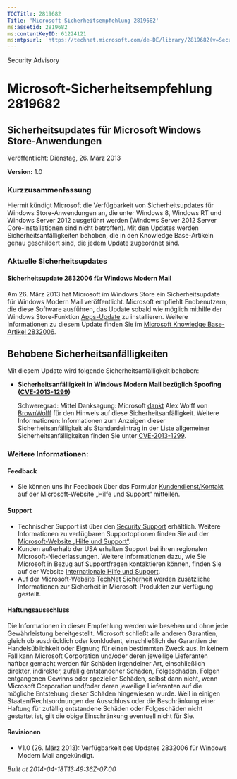 ```yaml
---
TOCTitle: 2819682
Title: 'Microsoft-Sicherheitsempfehlung 2819682'
ms:assetid: 2819682
ms:contentKeyID: 61224121
ms:mtpsurl: 'https://technet.microsoft.com/de-DE/library/2819682(v=Security.10)'
---
```


Security Advisory

Microsoft-Sicherheitsempfehlung 2819682
=======================================

Sicherheitsupdates für Microsoft Windows Store-Anwendungen
----------------------------------------------------------

Veröffentlicht: Dienstag, 26. März 2013

**Version:** 1.0

### Kurzzusammenfassung

Hiermit kündigt Microsoft die Verfügbarkeit von Sicherheitsupdates für Windows Store-Anwendungen an, die unter Windows 8, Windows RT und Windows Server 2012 ausgeführt werden (Windows Server 2012 Server Core-Installationen sind nicht betroffen). Mit den Updates werden Sicherheitsanfälligkeiten behoben, die in den Knowledge Base-Artikeln genau geschildert sind, die jedem Update zugeordnet sind.

### Aktuelle Sicherheitsupdates

#### Sicherheitsupdate 2832006 für Windows Modern Mail

Am 26. März 2013 hat Microsoft im Windows Store ein Sicherheitsupdate für Windows Modern Mail veröffentlicht. Microsoft empfiehlt Endbenutzern, die diese Software ausführen, das Update sobald wie möglich mithilfe der Windows Store-Funktion [Apps-Update](https://technet.microsoft.com/de-DE/library/updates(v=Security.10)) zu installieren. Weitere Informationen zu diesem Update finden Sie im [Microsoft Knowledge Base-Artikel 2832006](http://support.microsoft.com/kb/2832006).

Behobene Sicherheitsanfälligkeiten
----------------------------------

Mit diesem Update wird folgende Sicherheitsanfälligkeit behoben:

-   **Sicherheitsanfälligkeit in Windows Modern Mail bezüglich Spoofing** **(**[**CVE-2013-1299**](http://www.cve.mitre.org/cgi-bin/cvename.cgi?name=cve-2013-1299)**)**

    Schweregrad: Mittel
    Danksagung: Microsoft [dankt](http://www.microsoft.com/germany/technet/sicherheit/bulletins/policy.mspx) Alex Wolff von [BrownWolff](http://www.brownwolff.co.uk) für den Hinweis auf diese Sicherheitsanfälligkeit.
    Weitere Informationen: Informationen zum Anzeigen dieser Sicherheitsanfälligkeit als Standardeintrag in der Liste allgemeiner Sicherheitsanfälligkeiten finden Sie unter [CVE-2013-1299](http://www.cve.mitre.org/cgi-bin/cvename.cgi?name=cve-2013-1299).

### Weitere Informationen:

#### Feedback

-   Sie können uns Ihr Feedback über das Formular [Kundendienst/Kontakt](https://support.microsoft.com/common/survey.aspx?scid=sw;en;1257&showpage=1&ws=technet&sd=tech) auf der Microsoft-Website „Hilfe und Support“ mitteilen.

#### Support

-   Technischer Support ist über den [Security Support](http://go.microsoft.com/fwlink/?linkid=21131) erhältlich. Weitere Informationen zu verfügbaren Supportoptionen finden Sie auf der [Microsoft-Website „Hilfe und Support“](http://support.microsoft.com/).
-   Kunden außerhalb der USA erhalten Support bei ihren regionalen Microsoft-Niederlassungen. Weitere Informationen dazu, wie Sie Microsoft in Bezug auf Supportfragen kontaktieren können, finden Sie auf der Website [Internationale Hilfe und Support](http://go.microsoft.com/fwlink/?linkid=21155).
-   Auf der Microsoft-Website [TechNet Sicherheit](http://technet.microsoft.com/de-de/security/default.aspx) werden zusätzliche Informationen zur Sicherheit in Microsoft-Produkten zur Verfügung gestellt.

#### Haftungsausschluss

Die Informationen in dieser Empfehlung werden wie besehen und ohne jede Gewährleistung bereitgestellt. Microsoft schließt alle anderen Garantien, gleich ob ausdrücklich oder konkludent, einschließlich der Garantien der Handelsüblichkeit oder Eignung für einen bestimmten Zweck aus. In keinem Fall kann Microsoft Corporation und/oder deren jeweilige Lieferanten haftbar gemacht werden für Schäden irgendeiner Art, einschließlich direkter, indirekter, zufällig entstandener Schäden, Folgeschäden, Folgen entgangenen Gewinns oder spezieller Schäden, selbst dann nicht, wenn Microsoft Corporation und/oder deren jeweilige Lieferanten auf die mögliche Entstehung dieser Schäden hingewiesen wurde. Weil in einigen Staaten/Rechtsordnungen der Ausschluss oder die Beschränkung einer Haftung für zufällig entstandene Schäden oder Folgeschäden nicht gestattet ist, gilt die obige Einschränkung eventuell nicht für Sie.

#### Revisionen

-   V1.0 (26. März 2013): Verfügbarkeit des Updates 2832006 für Windows Modern Mail angekündigt.

*Built at 2014-04-18T13:49:36Z-07:00*

